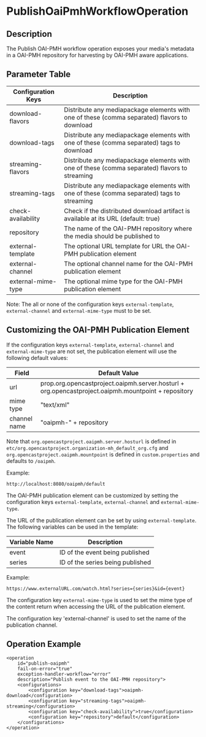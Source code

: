 # PublishOaiPmhWorkflowOperation

## Description

The Publish OAI-PMH workflow operation exposes your media's metadata in a OAI-PMH repository for harvesting by OAI-PMH aware applications.

## Parameter Table

|Configuration Keys |Description                                                                                   |
|-------------------|----------------------------------------------------------------------------------------------|
|download-flavors   |Distribute any mediapackage elements with one of these (comma separated) flavors to download  |
|download-tags      |Distribute any mediapackage elements with one of these (comma separated) tags to download     |
|streaming-flavors  |Distribute any mediapackage elements with one of these (comma separated) flavors to streaming |
|streaming-tags     |Distribute any mediapackage elements with one of these (comma separated) tags to streaming    |
|check-availability |Check if the distributed download artifact is available at its URL (default: true)            |
|repository         |The name of the OAI-PMH repository where the media should be published to                     |
|external-template  |The optional URL template for URL the OAI-PMH publication element                             |
|external-channel   |The optional channel name for the OAI-PMH publication element                                 |
|external-mime-type |The optional mime type for the OAI-PMH publication element                                    |

Note: The all or none of the configuration keys `external-template`, `external-channel` and `external-mime-type` must to be set.

## Customizing the OAI-PMH Publication Element

If the configuration keys `external-template`, `external-channel` and `external-mime-type` are not set, the publication
element will use the following default values:

|Field        |Default Value                                                                                        |
|-------------|-----------------------------------------------------------------------------------------------------|
|url          | prop.org.opencastproject.oaipmh.server.hosturl + org.opencastproject.oaipmh.mountpoint + repository |
|mime type    | "text/xml"                                                                                          |
|channel name | "oaipmh-" + repository                                                                              |

Note that `org.opencastproject.oaipmh.server.hosturl` is defined in
`etc/org.opencastproject.organization-mh_default_org.cfg` and `org.opencastproject.oaipmh.mountpoint` is defined in
`custom.properties` and defaults to `/oaipmh`.

Example:

    http://localhost:8080/oaipmh/default

The OAI-PMH publication element can be customized by setting the configuration keys `external-template`,
`external-channel` and `external-mime-type`.

The URL of the publication element can be set by using `external-template`. The following variables can be used in the
template:

|Variable Name |Description                      |
|--------------|---------------------------------|
|event         |ID of the event being published  |
|series        |ID of the series being published |

Example:

    https://www.externalURL.com/watch.html?series={series}&id={event}

The configuration key `external-mime-type` is used to set the mime type of the content return when accessing the
URL of the publication element.

The configuration key 'external-channel' is used to set the name of the publication channel.

## Operation Example

    <operation
        id="publish-oaipmh"
        fail-on-error="true"
        exception-handler-workflow="error"
        description="Publish event to the OAI-PMH repository">
        <configurations>
            <configuration key="download-tags">oaipmh-download</configuration>
            <configuration key="streaming-tags">oaipmh-streaming</configuration>
            <configuration key="check-availability">true</configuration>
            <configuration key="repository">default</configuration>
        </configurations>
    </operation>
